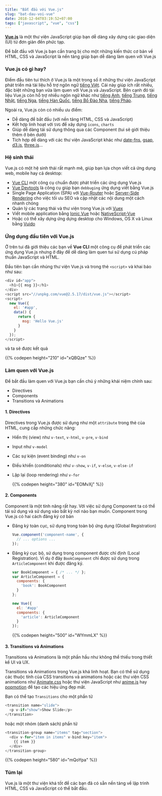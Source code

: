 ```yaml
---
title: "Bắt đầu với Vue.js"
slug: "bat-dau-voi-vue"
date: 2018-12-04T03:19:52+07:00
tags: ["javascript", "vue", "css"]
---
```


[**Vue.js**](https://vuejs.org/) là một thư viện JavaScript giúp bạn dễ dàng xây dựng các giao diện (UI) từ đơn giản đến phức tạp.

Để bắt đầu với Vue.js bạn cần trang bị cho một những kiến thức cơ bản về HTML, CSS và JavaScript là nền tảng giúp bạn dễ dàng làm quen với Vue.js

### Vue.js có gì hay?

Điểm đầu tiên tui thích ở Vue.js là một trong số ít những thư viện JavaScript phát triển mà tài liệu hỗ trợ ngôn ngữ [tiếng Việt](https://vi.vuejs.org/). Cái này giúp ích rất nhiều, đặc biệt những bạn vừa làm quen với Vue.js và JavaScript. Bên cạnh đó tài liệu Vue.js còn hỗ trợ nhiều ngôn ngữ khác như [tiếng Anh](https://vuejs.org/), [tiếng Trung](https://cn.vuejs.org/), [tiếng Nhật](https://jp.vuejs.org), [tiếng Nga](https://ru.vuejs.org), [tiếng Hàn Quốc](https://kr.vuejs.org), [tiếng Bồ Đào Nha](https://br.vuejs.org), [tiếng Pháp](https://fr.vuejs.org).

Ngoài ra, Vue.js còn có nhiều ưu điểm:

- Dễ dàng để bắt đầu (với nền tảng HTML, CSS và JavaScript)
- Kết hợp linh hoạt với `SVG` để xây dựng `icons`, `charts`
- Giúp dễ dàng tái sử dụng thông qua các Component (tui sẽ giới thiệu thêm ở bên dưới)
- Tích hợp dễ dàng với các thư viện JavaScript khác như [date-fns](https://date-fns.org/), [gsap](https://greensock.com/gsap), [d3.js](https://d3js.org/), [three.js](https://threejs.org/)...

### Hệ sinh thái

Vue.js có một hệ sinh thái rất mạnh mẽ, giúp bạn lựa chọn viết cả ứng dụng web, mobile hay cả desktop:

- [Vue CLI](https://cli.vuejs.org/) một công cụ chuẩn được phát triển các ứng dụng Vue.js
- [Vue Devtools](https://github.com/vuejs/vue-devtools) là công cụ giúp bạn `debbuging` ứng dụng viết bằng Vue.js
- Single Page Application (SPA) với [Vue-Router](https://router.vuejs.org/) hoặc [Server-Side Rendering](https://ssr.vuejs.org/) cho việc tối ưu SEO và cập nhật các nội dung một cách nhanh chóng
- Quản lý các trạng thái và thư viện trong Vue.js với [Vuex](https://vuex.vuejs.org/)
- Viết mobile application bằng [Ionic Vue](https://github.com/ionic-team/ionic/tree/master/vue) hoặc [NativeScript-Vue](https://www.nativescript.org/vue)
- Hoặc có thể xây dựng ứng dựng desktop cho Windows, OS X và Linux bằng [Vuido](https://vuido.mimec.org/)


### Ứng dụng đầu tiên với Vue.js

Ở trên tui đã giới thiệu các bạn về **Vue CLI** một công cụ để phát triển các ứng dụng Vue.js nhưng ở đây để dễ dàng làm quen tui sử dụng cú pháp thuần JavaScript và HTML.

Đầu tiên bạn cần nhúng thư viện Vue.js và trong thẻ `<script>` và khai báo như sau:

```javascript
<div id="app">
  <h1>{{ msg }}</h1>
</div>
<script src="//unpkg.com/vue@2.5.17/dist/vue.js"></script>
<script>
  new Vue({
    el: '#app',
    data() {
      return {
        msg: 'Hello Vue.js'
      }
    }
  });
</script>
```

và ta sẽ được kết quả

{{% codepen height="210" id="xQBQze" %}}

### Làm quen với Vue.js

Để bắt đầu làm quen với Vue.js bạn cần chú ý những khái niệm chính sau:

- Directives
- Components
- Transitions và Animations

#### 1. Directives

Directives trong Vue.js được sử dụng như một `attribute` trong thẻ của HTML, cung cấp những chức năng:

  - Hiển thị (view) như `v-text`, `v-html`, `v-pre`, `v-bind`
  - Input như `v-model`
  - Các sự kiện (event binding) như `v-on`
  - Điều khiển (conditionals) như `v-show`, `v-if`, `v-else`, `v-else-if`
  - Lặp lại (loop rendering) như `v-for`

    {{% codepen height="380" id="EOMvXj" %}}

#### 2. Components

Component là một tính năng rất hay. Với việc sử dụng Component ta có thể tái sử dụng và sử dụng vào bất kỳ nơi nào bạn muốn.
Component trong Vue.js có hai cách đăng ký cơ bản

- Đăng ký toàn cục, sử dụng trong toàn bộ ứng dụng (Global Registration)

    ```javascript
    Vue.component('component-name', {
      // ... options ...
    });
    ```

- Đăng ký cục bộ, sử dụng trong component được chỉ định (Local Registration). Ví dụ ở đây `BookComponent` chỉ được sử dụng trong `ArticleComponent` khi được đăng ký.

    ```javascript
    var BookComponent = { /* ... */ };
    var ArticleComponent = {
      components: {
        'book': BookComponent
      }
    };

    new Vue({
      el: '#app'
      components: {
        'article': ArticleComponent
      }
    });
    ```

    {{% codepen height="500" id="WYmmLX" %}}

#### 3. Transitions và Animations

Transitions và Animations là một phần hầu như không thể thiếu trong thiết kế UI và UX.

Transitions và Animations trong Vue.js khá linh hoạt. Bạn có thể sử dụng các thuộc tính của CSS transitions và animations hoặc các thư viện CSS animations như [Animate.css](https://daneden.github.io/animate.css/) hoặc thư viện JavaScript như [anime.js](http://animejs.com/) hay [popmotion](https://popmotion.io/) để tạo các hiệu ứng đẹp mắt.

Bạn có thể tạo `Transitions` cho một phần tử 

```javascript
<transition name="slide">
  <p v-if="show">Show Slide</p>
</transition>
```

hoặc một nhóm (danh sách) phần tử

```javascript
<transition-group name="items" tag="section">
  <div v-for="item in items" v-bind:key="item">
    {{ item }}
  </div>
</transition-group>
```

{{% codepen height="580" id="mQoYpa" %}}

### Túm lại

Vue.js là một thư viện khá tốt để các bạn đã có sẵn nền tảng về lập trình HTML, CSS và JavaScript có thể bắt đầu.
